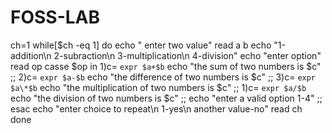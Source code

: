 # FOSS-LAB
ch=1
while[$ch -eq 1]
do
echo " enter two value"
read a b
echo "1-addition\n 2-subraction\n 3-multiplication\n 4-division"
echo  "enter option"
read op
casse $op in
	1)c= ` expr $a+$b `
	echo "the sum of two numbers is $c"
	;;
	2)c= ` expr $a-$b `
	echo "the difference of two numbers is $c"
	;;
	3)c= ` expr $a\*$b `
	echo "the multiplication of two numbers is $c"
	;;
	1)c= ` expr $a/$b `
	echo "the division of two numbers is $c"
	;;
	echo "enter a valid option 1-4"
	;;
esac
echo "enter choice to repeat\n 1-yes\n another value-no"
read ch 
done
